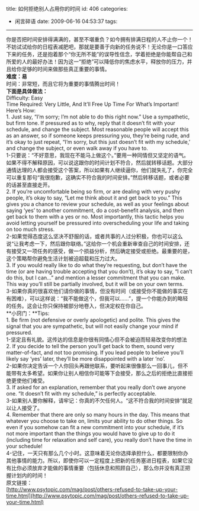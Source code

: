 title: 如何拒绝别人占用你的时间
id: 406
categories:
  - 闲言碎语
date: 2009-06-16 04:53:37
tags:
---

你是否把时间安排得满满的，甚至不堪重负？如今拥有排满日程的人不止你一个！不妨试试给你的日程表减肥吧，那就是要善于向新的任务说不！无论你是一口答应下来的任务，还是抱着那个“你无所不能”的误导性信念，学着拒绝是你能帮自己和所爱的人的最好办法！因为这一“拒绝”可以降低你的焦虑水平，释放你的压力，并且给你足够的时间来做那些真正重要的事情。
</br>**难度：易**
</br>时间：非常短，而且它将为重要的事情腾出时间！
</br>**下面是具体做法：**
</br>Difficulty: Easy
</br>Time Required: Very Little, And It’ll Free Up Time For What’s Important!
</br>Here’s How:
</br>1\. Just say, “I’m sorry; I’m not able to do this right now.” Use a sympathetic, but firm tone. If pressured as to why, reply that it doesn’t fit with your schedule, and change the subject. Most reasonable people will accept this as an answer, so if someone keeps pressuring you, they’re being rude, and it’s okay to just repeat, “I’m sorry, but this just doesn’t fit with my schedule,’ and change the subject, or even walk away if you have to.
</br>1-只要说：“不好意思，我现在不能马上做这个。”要用一种同情但又坚定的语气。如果不得不解释原因，可以说这跟你的时间计划不符合，然后就转移话题。大部分通情达理的人都会接受这个答案，所以如果有人继续逼你，他们就失礼了，你完全可以重复那句“我很抱歉，这确实不符合我的时间安排。”然后转移话题，或者必要的话甚至直接走开。
</br>2\. If you’re uncomfortable being so firm, or are dealing with very pushy people, it’s okay to say, “Let me think about it and get back to you.” This gives you a chance to review your schedule, as well as your feelings about saying ‘yes’ to another commitment, do a cost-benefit analysis, and then get back to them with a yes or no. Most importantly, this tactic helps you avoid letting yourself be pressured into overscheduling your life and taking on too much stress.
</br>2-如果觉得态度这么坚决不舒服的话，或者共事的人过分积极，你也可以这么说“让我考虑一下，然后跟你联络。”这给你一个机会重新审查自己的时间安排，还有接受又一项任务的感受，做一个损益分析，然后确定接受或拒绝。最重要的是，这个策略帮你避免生活计划被迫超载和压力过大。
</br>3\. If you would really like to do what they’re requesting, but don’t have the time (or are having trouble accepting that you don’t), it’s okay to say, “I can’t do this, but I can…” and mention a lesser commitment that you can make. This way you’ll still be partially involved, but it will be on your own terms.
</br>3-如果你真的很喜欢他们请你做的事情，但没有时间（或接受你不能做的事实在有困难），可以这样说：“我不能做这个，但我可以……”，提一个你能办到的略轻的任务。这会让你只保持被部分地卷入，但决定权在你自己。
</br>**小窍门：**Tips:
</br>1\. Be firm (not defensive or overly apologetic) and polite. This gives the signal that you are sympathetic, but will not easily change your mind if pressured.
</br>1-坚定且有礼貌。这传达的信息是你很有同情心但不会被迫而轻易改变你的想法
</br>2\. If you decide to tell the person you’ll get back to them, sound very matter-of-fact, and not too promising. If you lead people to believe you’ll likely say ‘yes’ later, they’ll be more disappointed with a later ‘no’.
</br>2-如果你决定告诉一个人你回头再跟他联系，要听起来很像那么一回事儿，但不能带有太多希望。如果你让别人相信你可能等下会接受，那么之后的拒绝比直接拒绝更使他们难受。
</br>3\. If asked for an explanation, remember that you really don’t owe anyone one. “It doesn’t fit with my schedule,” is perfectly acceptable.
</br>3-如果别人要你解释，请牢记：你真的不欠任何人。“这不符合我的时间安排”就足以让人接受了。
</br>4\. Remember that there are only so many hours in the day. This means that whatever you choose to take on, limits your ability to do other things. So even if you somehow can fit a new commitment into your schedule, if it’s not more important than the things you would have to give up to do it (including time for relaxation and self care), you really don’t have the time in your schedule!
</br>4-记住，一天只有那么几个小时。这意味着无论你选择承担什么，都要限制你办其他事情的能力。所以，即使你可以一定程度上把新的任务塞进日程表，如果它没有比你必须放弃才能做的事情重要（包括休息和照顾自己），那么你并没有真正把握计划内的时间！
</br>原文链接：
</br>[http://www.psytopic.com/mag/post/others-refused-to-take-up-your-time.html](http://www.psytopic.com/mag/post/others-refused-to-take-up-your-time.html)